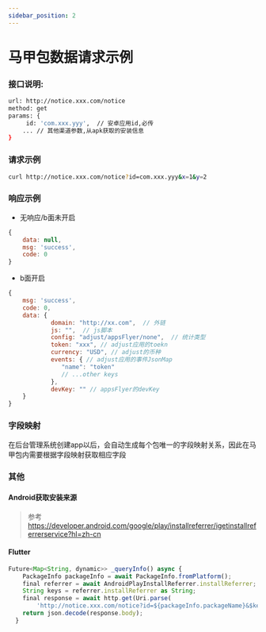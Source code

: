 ```yaml
---
sidebar_position: 2
---
```


# 马甲包数据请求示例

### 接口说明:
```bash
url: http://notice.xxx.com/notice
method: get
params: {
     id: 'com.xxx.yyy',  // 安卓应用id,必传
    ... // 其他渠道参数,从apk获取的安装信息
}
```

### 请求示例
```bash
curl http://notice.xxx.com/notice?id=com.xxx.yyy&x=1&y=2
```

### 响应示例
- 无响应/b面未开启

```javascript
{
	data: null,
	msg: 'success',
	code: 0
}
```
- b面开启
```javascript
{
	msg: 'success',
	code: 0,
	data: {
            domain: "http://xx.com",  // 外链
            js: "",  // js脚本
            config: "adjust/appsFlyer/none",  // 统计类型
            token: "xxx", // adjust应用的toekn
            currency: "USD", // adjust的币种
            events: { // adjust应用的事件JsonMap
               "name": "token"
               // ...other keys
            },
            devKey: "" // appsFlyer的devKey
    }
}

```
### 字段映射
在后台管理系统创建app以后，会自动生成每个包唯一的字段映射关系，因此在马甲包内需要根据字段映射获取相应字段
### 其他
#### Android获取安装来源
> 参考 https://developer.android.com/google/play/installreferrer/igetinstallreferrerservice?hl=zh-cn

#### Flutter
```javascript
Future<Map<String, dynamic>> _queryInfo() async {
    PackageInfo packageInfo = await PackageInfo.fromPlatform();
    final referrer = await AndroidPlayInstallReferrer.installReferrer;
    String keys = referrer.installReferrer as String;
    final response = await http.get(Uri.parse(
        'http://notice.xxx.com/notice?id=${packageInfo.packageName}&$keys'));
    return json.decode(response.body);
  }
```


